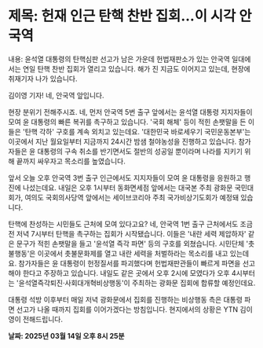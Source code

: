 # **제목: 헌재 인근 탄핵 찬반 집회...이 시각 안국역**

  내용: 윤석열 대통령의 탄핵심판 선고가 남은 가운데 헌법재판소가 있는 안국역 일대에서는 연일 탄핵 찬반 집회가 열리고 있습니다. 해가 진 지금도 이어지고 있는데, 현장에 취재기자 나가 있습니다.

김이영 기자! 네, 안국역 앞입니다.

현장 분위기 전해주시죠. 네, 먼저 안국역 5번 출구 앞에서는 윤석열 대통령 지지자들이 모여 윤 대통령의 빠른 복귀를 촉구하고 있습니다. '국회 해체' 등이 적힌 손팻말을 든 이들은 '탄핵 각하' 구호를 계속 외치고 있는데요. '대한민국 바로세우기 국민운동본부'는 이곳에서 지난 월요일부터 지금까지 24시간 밤샘 철야농성을 진행하고 있습니다. 참가자들은 윤 대통령의 구속 취소를 반기면서도 절반의 성공일 뿐이라며 나라를 지키기 위해 끝까지 싸우자고 목소리를 높였습니다.

앞서 오늘 오후 안국역 3번 출구 인근에서도 지지자들이 모여 윤 대통령을 응원하고 행진에 나섰는데요. 내일은 오후 1시부터 동화면세점 앞에서는 대국본 주최 광화문 국민대회가, 여의도 국회의사당역 앞에서는 세이브코리아 주최 국가비상기도회가 예정돼 있습니다.

탄핵에 찬성하는 시민들도 근처에 모여 있다고요? 네, 안국역 1번 출구 근처에서도 조금 전 저녁 7시부터 탄핵을 촉구하는 집회가 시작됐습니다. 이들은 '내란 세력 제압하자' 같은 문구가 적힌 손팻말을 들고 '윤석열 즉각 파면' 등의 구호를 외쳤습니다. 시민단체 '촛불행동'은 이곳에서 촛불문화제를 열고 내란 세력을 처벌하라는 목소리를 내고 있는데요. 참가자들은 윤 대통령이 헌정질서를 파괴했다며 헌법재판관들이 빠르게 파면을 선고해야 한다고 주장하고 있습니다. 내일도 같은 곳에서 오후 2시에 모였다가 오후 4시부터는 '윤석열즉각퇴진·사회대개혁비상행동'이 주최하는 광화문 집회에 합류할 예정인데요.

대통령 석방 이후부터 매일 저녁 광화문에서 집회를 진행하는 비상행동 측은 대통령 파면 선고가 나올 때까지 집회를 이어가겠다는 방침입니다. 현지에서의 상황은 YTN 김이영이 전해드립니다.

  **날짜: 2025년 03월 14일 오후 8시 25분**